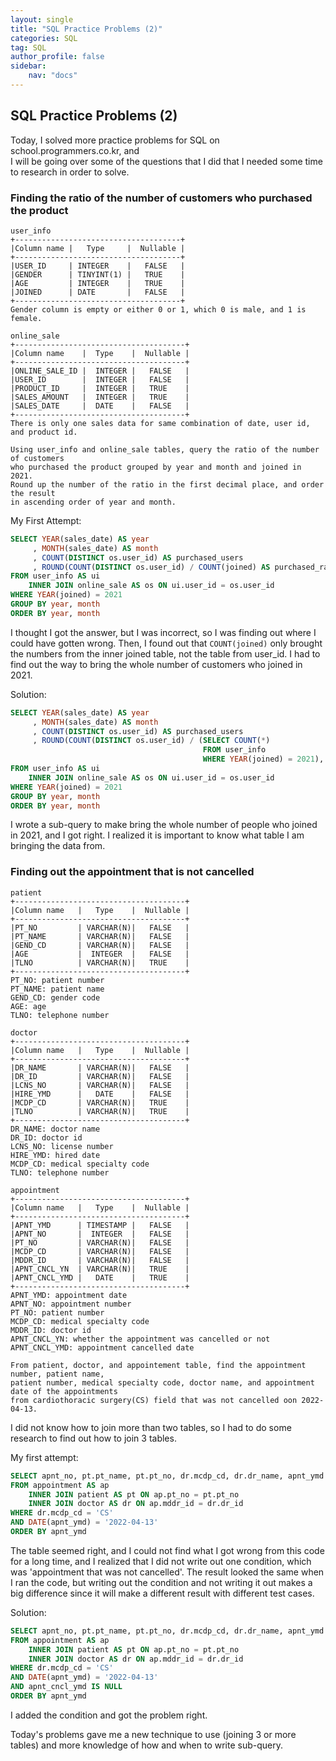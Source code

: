 ```yaml
---
layout: single
title: "SQL Practice Problems (2)"
categories: SQL
tag: SQL
author_profile: false
sidebar:
    nav: "docs"
---
```


## SQL Practice Problems (2)

Today, I solved more practice problems for SQL on school.programmers.co.kr, and  
I will be going over some of the questions that I did that I needed some time to research in order to solve.

### Finding the ratio of the number of customers who purchased the product

```
user_info
+-------------------------------------+
|Column name |   Type     |  Nullable |
+-------------------------------------+
|USER_ID     | INTEGER    |   FALSE   |
|GENDER	     | TINYINT(1) |   TRUE    |
|AGE	     | INTEGER    |   TRUE    |
|JOINED	     | DATE       |   FALSE   |
+-------------------------------------+
Gender column is empty or either 0 or 1, which 0 is male, and 1 is female. 

online_sale
+--------------------------------------+
|Column name    |  Type    |  Nullable |
+--------------------------------------+
|ONLINE_SALE_ID |  INTEGER |   FALSE   |
|USER_ID        |  INTEGER |   FALSE   |
|PRODUCT_ID     |  INTEGER |   TRUE    |
|SALES_AMOUNT   |  INTEGER |   TRUE    |
|SALES_DATE     |  DATE    |   FALSE   |
+--------------------------------------+
There is only one sales data for same combination of date, user id, and product id.

Using user_info and online_sale tables, query the ratio of the number of customers
who purchased the product grouped by year and month and joined in 2021.
Round up the number of the ratio in the first decimal place, and order the result
in ascending order of year and month.
```

My First Attempt:
```sql
SELECT YEAR(sales_date) AS year
     , MONTH(sales_date) AS month
     , COUNT(DISTINCT os.user_id) AS purchased_users
     , ROUND(COUNT(DISTINCT os.user_id) / COUNT(joined) AS purchased_ratio
FROM user_info AS ui
    INNER JOIN online_sale AS os ON ui.user_id = os.user_id
WHERE YEAR(joined) = 2021
GROUP BY year, month
ORDER BY year, month
```
I thought I got the answer, but I was incorrect, so I was finding out where I could have gotten wrong. 
Then, I found out that ```COUNT(joined)``` only brought the numbers from the inner joined table, not the table from user_id. 
I had to find out the way to bring the whole number of customers who joined in 2021.

Solution:
```sql
SELECT YEAR(sales_date) AS year
     , MONTH(sales_date) AS month
     , COUNT(DISTINCT os.user_id) AS purchased_users
     , ROUND(COUNT(DISTINCT os.user_id) / (SELECT COUNT(*)
                                           FROM user_info
                                           WHERE YEAR(joined) = 2021), 1) AS purchased_ratio
FROM user_info AS ui
    INNER JOIN online_sale AS os ON ui.user_id = os.user_id
WHERE YEAR(joined) = 2021
GROUP BY year, month
ORDER BY year, month
```
I wrote a sub-query to make bring the whole number of people who joined in 2021, and I got right. 
I realized it is important to know what table I am bringing the data from.

### Finding out the appointment that is not cancelled

```
patient
+--------------------------------------+
|Column name   |   Type    |  Nullable |
+--------------------------------------+
|PT_NO         | VARCHAR(N)|   FALSE   |
|PT_NAME       | VARCHAR(N)|   FALSE   |
|GEND_CD       | VARCHAR(N)|   FALSE   |
|AGE           |  INTEGER  |   FALSE   |
|TLNO          | VARCHAR(N)|   TRUE    |
+--------------------------------------+
PT_NO: patient number
PT_NAME: patient name
GEND_CD: gender code
AGE: age
TLNO: telephone number

doctor
+--------------------------------------+
|Column name   |   Type    |  Nullable |
+--------------------------------------+
|DR_NAME       | VARCHAR(N)|   FALSE   |
|DR_ID         | VARCHAR(N)|   FALSE   |
|LCNS_NO       | VARCHAR(N)|   FALSE   |
|HIRE_YMD      |   DATE    |   FALSE   |
|MCDP_CD       | VARCHAR(N)|   TRUE    |
|TLNO          | VARCHAR(N)|   TRUE    |
+--------------------------------------+
DR_NAME: doctor name
DR_ID: doctor id
LCNS_NO: license number
HIRE_YMD: hired date
MCDP_CD: medical specialty code
TLNO: telephone number

appointment
+--------------------------------------+
|Column name   |   Type    |  Nullable |
+--------------------------------------+
|APNT_YMD      | TIMESTAMP |   FALSE   |
|APNT_NO       |  INTEGER  |   FALSE   |
|PT_NO         | VARCHAR(N)|   FALSE   |
|MCDP_CD       | VARCHAR(N)|   FALSE   |
|MDDR_ID       | VARCHAR(N)|   FALSE   |
|APNT_CNCL_YN  | VARCHAR(N)|   TRUE    |
|APNT_CNCL_YMD |   DATE    |   TRUE    |
+--------------------------------------+
APNT_YMD: appointment date
APNT_NO: appointment number
PT_NO: patient number
MCDP_CD: medical specialty code
MDDR_ID: doctor id
APNT_CNCL_YN: whether the appointment was cancelled or not
APNT_CNCL_YMD: appointment cancelled date

From patient, doctor, and appointement table, find the appointment number, patient name,
patient number, medical specialty code, doctor name, and appointment date of the appointments
from cardiothoracic surgery(CS) field that was not cancelled oon 2022-04-13.
```

I did not know how to join more than two tables, so I had to do some research to find out how to join 3 tables. 

My first attempt:
```sql
SELECT apnt_no, pt.pt_name, pt.pt_no, dr.mcdp_cd, dr.dr_name, apnt_ymd
FROM appointment AS ap
    INNER JOIN patient AS pt ON ap.pt_no = pt.pt_no
    INNER JOIN doctor AS dr ON ap.mddr_id = dr.dr_id
WHERE dr.mcdp_cd = 'CS'
AND DATE(apnt_ymd) = '2022-04-13'
ORDER BY apnt_ymd
```
The table seemed right, and I could not find what I got wrong from this code for a long time, 
and I realized that I did not write out one condition, which was 'appointment that was not cancelled'. 
The result looked the same when I ran the code, but writing out the condition and not writing it out makes a big difference 
since it will make a different result with different test cases.

Solution:
```sql
SELECT apnt_no, pt.pt_name, pt.pt_no, dr.mcdp_cd, dr.dr_name, apnt_ymd
FROM appointment AS ap
    INNER JOIN patient AS pt ON ap.pt_no = pt.pt_no
    INNER JOIN doctor AS dr ON ap.mddr_id = dr.dr_id
WHERE dr.mcdp_cd = 'CS'
AND DATE(apnt_ymd) = '2022-04-13'
AND apnt_cncl_ymd IS NULL
ORDER BY apnt_ymd
```
I added the condition and got the problem right.

Today's problems gave me a new technique to use (joining 3 or more tables) and more knowledge of 
how and when to write sub-query.